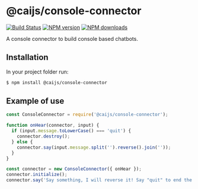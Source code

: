 # @caijs/console-connector

[![Build Status](https://travis-ci.com/CAI-js/console-connector.svg?branch=master)](https://travis-ci.com/CAI-js/console-connector)
[![NPM version](https://img.shields.io/npm/v/@caijs/console-connector.svg?style=flat)](https://www.npmjs.com/package/@caijs/console-connector)
[![NPM downloads](https://img.shields.io/npm/dm/@caijs/console-connector.svg?style=flat)](https://www.npmjs.com/package/@caijs/console-connector)

A console connector to build console based chatbots.

## Installation

In your project folder run:

```bash
$ npm install @caijs/console-connector
```

## Example of use

```javascript
const ConsoleConnector = require('@caijs/console-connector');

function onHear(connector, input) {
  if (input.message.toLowerCase() === 'quit') {
    connector.destroy();
  } else {
    connector.say(input.message.split('').reverse().join(''));
  }
}

const connector = new ConsoleConnector({ onHear });
connector.initialize();
connector.say('Say something, I will reverse it! Say "quit" to end the conversation');
```
